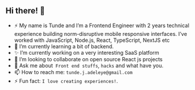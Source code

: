 

<!---
Maxinth/Maxinth is a ✨ special ✨ repository because its `README.md` (this file) appears on your GitHub profile.
You can click the Preview link to take a look at your changes.
--->







## Hi there! 👋

- ⚡ My name is Tunde and I’m a Frontend Engineer with 2 years technical experience building norm-disruptive mobile responsive interfaces. I’ve worked with JavaScript, Node.js, React, TypeScript, NextJS etc
- 🌱 I’m currently learning a bit of backend.
- ✨ I’m currently working on a very interesting SaaS platform
- 👯 I’m looking to collaborate on open source React js projects
- 💬 Ask me about` Front end stuffs`, `hacks` and what have you.
- 📫 How to reach me: `tunde.j.adeleye@gmail.com`
- ⚡ Fun fact: `I love creating experiences!`.

